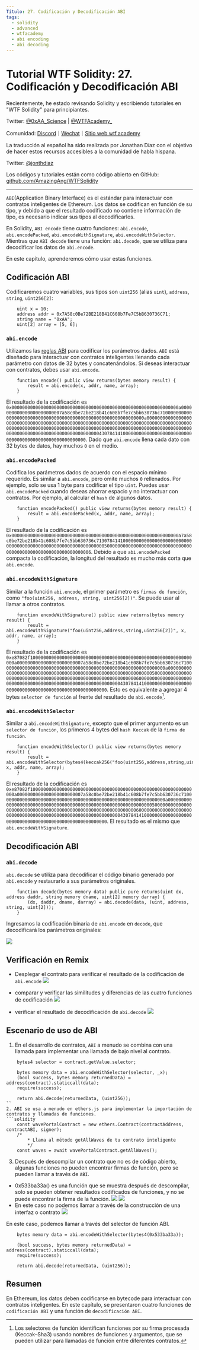 ```yaml
---
Título: 27. Codificación y Decodificación ABI
tags:
  - solidity
  - advanced
  - wtfacademy
  - abi encoding
  - abi decoding
---
```


# Tutorial WTF Solidity: 27. Codificación y Decodificación ABI

Recientemente, he estado revisando Solidity y escribiendo tutoriales en "WTF Solidity" para principiantes.

Twitter: [@0xAA_Science](https://twitter.com/0xAA_Science) | [@WTFAcademy_](https://twitter.com/WTFAcademy_)

Comunidad: [Discord](https://discord.gg/5akcruXrsk)｜[Wechat](https://docs.google.com/forms/d/e/1FAIpQLSe4KGT8Sh6sJ7hedQRuIYirOoZK_85miz3dw7vA1-YjodgJ-A/viewform?usp=sf_link)｜[Sitio web wtf.academy](https://wtf.academy)

La traducción al español ha sido realizada por Jonathan Díaz con el objetivo de hacer estos recursos accesibles a la comunidad de habla hispana.

Twitter: [@jonthdiaz](https://twitter.com/jonthdiaz)

Los códigos y tutoriales están como código abierto en GitHub: [github.com/AmazingAng/WTFSolidity](https://github.com/AmazingAng/WTFSolidity)

-----

`ABI`(Application Binary Interface) es el estándar para interactuar con contratos inteligentes de Ethereum. Los datos se codifican en función de su tipo, y debido a que el resultado codificado no contiene información de tipo, es necesario indicar sus tipos al decodificarlos.

En Solidity, `ABI encode` tiene cuatro funciones: `abi.encode`, `abi.encodePacked`, `abi.encodeWithSignature`, `abi.encodeWithSelector`. Mientras que `ABI decode` tiene una función: `abi.decode`, que se utiliza para decodificar los datos de `abi.encode`.

En este capítulo, aprenderemos cómo usar estas funciones.

## Codificación ABI
Codificaremos cuatro variables, sus tipos son `uint256` (alias `uint`), `address`, `string`, `uint256[2]`:
```solidity
    uint x = 10;
    address addr = 0x7A58c0Be72BE218B41C608b7Fe7C5bB630736C71;
    string name = "0xAA";
    uint[2] array = [5, 6]; 
```
### `abi.encode`
Utilizamos las [reglas ABI](https://learnblockchain.cn/docs/solidity/abi-spec.html) para codificar los parámetros dados. `ABI` está diseñado para interactuar con contratos inteligentes llenando cada parámetro con datos de 32 bytes y concatenándolos. Si deseas interactuar con contratos, debes usar `abi.encode`.
```solidity
    function encode() public view returns(bytes memory result) {
        result = abi.encode(x, addr, name, array);
    }
```
El resultado de la codificación es `0x000000000000000000000000000000000000000000000000000000000000000a0000000000000000000000007a58c0be72be218b41c608b7fe7c5bb630736c7100000000000000000000000000000000000000000000000000000000000000a00000000000000000000000000000000000000000000000000000000000000005000000000000000000000000000000000000000000000000000000000000000600000000000000000000000000000000000000000000000000000000000000043078414100000000000000000000000000000000000000000000000000000000`. Dado que `abi.encode` llena cada dato con 32 bytes de datos, hay muchos `0` en el medio.

### `abi.encodePacked`

Codifica los parámetros dados de acuerdo con el espacio mínimo requerido. Es similar a `abi.encode`, pero omite muchos `0` rellenados. Por ejemplo, solo se usa 1 byte para codificar el tipo `uint`. Puedes usar `abi.encodePacked` cuando deseas ahorrar espacio y no interactuar con contratos. Por ejemplo, al calcular el `hash` de algunos datos.
```solidity
    function encodePacked() public view returns(bytes memory result) {
        result = abi.encodePacked(x, addr, name, array);
    }
```
El resultado de la codificación es `0x000000000000000000000000000000000000000000000000000000000000000a7a58c0be72be218b41c608b7fe7c5bb630736c713078414100000000000000000000000000000000000000000000000000000000000000050000000000000000000000000000000000000000000000000000000000000006`. Debido a que `abi.encodePacked` compacta la codificación, la longitud del resultado es mucho más corta que `abi.encode`.

### `abi.encodeWithSignature`
Similar a la función `abi.encode`, el primer parámetro es `firmas de función`, como `"foo(uint256, address, string, uint256[2])"`. Se puede usar al llamar a otros contratos.
```solidity
    function encodeWithSignature() public view returns(bytes memory result) {
        result = abi.encodeWithSignature("foo(uint256,address,string,uint256[2])", x, addr, name, array);
    }
```
El resultado de la codificación es `0xe87082f1000000000000000000000000000000000000000000000000000000000000000a0000000000000000000000007a58c0be72be218b41c608b7fe7c5bb630736c7100000000000000000000000000000000000000000000000000000000000000a00000000000000000000000000000000000000000000000000000000000000005000000000000000000000000000000000000000000000000000000000000000600000000000000000000000000000000000000000000000000000000000000043078414100000000000000000000000000000000000000000000000000000000`. Esto es equivalente a agregar 4 bytes `selector de función` al frente del resultado de `abi.encode`[^nota].
[^nota]: Los selectores de función identifican funciones por su firma procesada (Keccak–Sha3) usando nombres de funciones y argumentos, que se pueden utilizar para llamadas de función entre diferentes contratos.

### `abi.encodeWithSelector`
Similar a `abi.encodeWithSignature`, excepto que el primer argumento es un `selector de función`, los primeros 4 bytes del `hash Keccak` de la `firma de función`.
```solidity
    function encodeWithSelector() public view returns(bytes memory result) {
        result = abi.encodeWithSelector(bytes4(keccak256("foo(uint256,address,string,uint256[2])")), x, addr, name, array);
    }
```

El resultado de la codificación es `0xe87082f1000000000000000000000000000000000000000000000000000000000000000a0000000000000000000000007a58c0be72be218b41c608b7fe7c5bb630736c7100000000000000000000000000000000000000000000000000000000000000a00000000000000000000000000000000000000000000000000000000000000005000000000000000000000000000000000000000000000000000000000000000600000000000000000000000000000000000000000000000000000000000000043078414100000000000000000000000000000000000000000000000000000000`. El resultado es el mismo que `abi.encodeWithSignature`.

## Decodificación ABI
### `abi.decode`
`abi.decode` se utiliza para decodificar el código binario generado por `abi.encode` y restaurarlo a sus parámetros originales.
```solidity
    function decode(bytes memory data) public pure returns(uint dx, address daddr, string memory dname, uint[2] memory darray) {
        (dx, daddr, dname, darray) = abi.decode(data, (uint, address, string, uint[2]));
    }
```
Ingresamos la codificación binaria de `abi.encode` en `decode`, que decodificará los parámetros originales:

![](https://images.mirror-media.xyz/publication-images/jboRaaq0U57qVYjmsOgbv.png?height=408&width=624)

## Verificación en Remix
- Desplegar el contrato para verificar el resultado de la codificación de `abi.encode` 
![](./img/27-1.png)

- comparar y verificar las similitudes y diferencias de las cuatro funciones de codificación
![](./img/27-2.png)

- verificar el resultado de decodificación de `abi.decode`
![](./img/27-3.png)

## Escenario de uso de ABI 
1. En el desarrollo de contratos, `ABI` a menudo se combina con una llamada para implementar una llamada de bajo nivel al contrato.
```solidity  
    bytes4 selector = contract.getValue.selector;

    bytes memory data = abi.encodeWithSelector(selector, _x);
    (bool success, bytes memory returnedData) = address(contract).staticcall(data);
    require(success);

    return abi.decode(returnedData, (uint256));
``
2. ABI se usa a menudo en ethers.js para implementar la importación de contratos y llamadas de funciones.
```solidity
    const wavePortalContract = new ethers.Contract(contractAddress, contractABI, signer);
    /*
        * Llama al método getAllWaves de tu contrato inteligente
        */
    const waves = await wavePortalContract.getAllWaves();
```
3. Después de descompilar un contrato que no es de código abierto, algunas funciones no pueden encontrar firmas de función, pero se pueden llamar a través de `ABI`.
- 0x533ba33a() es una función que se muestra después de descompilar, solo se pueden obtener resultados codificados de funciones, y no se puede encontrar la firma de la función.
![](./img/27-4.png)
![](./img/27-5.png)
- En este caso no podemos llamar a través de la construcción de una interfaz o contrato
![](./img/27-6.png)

En este caso, podemos llamar a través del selector de función ABI.
```solidity
    bytes memory data = abi.encodeWithSelector(bytes4(0x533ba33a));

    (bool success, bytes memory returnedData) = address(contract).staticcall(data);
    require(success);

    return abi.decode(returnedData, (uint256));
```

## Resumen
En Ethereum, los datos deben codificarse en bytecode para interactuar con contratos inteligentes. En este capítulo, se presentaron cuatro funciones de `codificación ABI` y una función de `decodificación ABI`.
